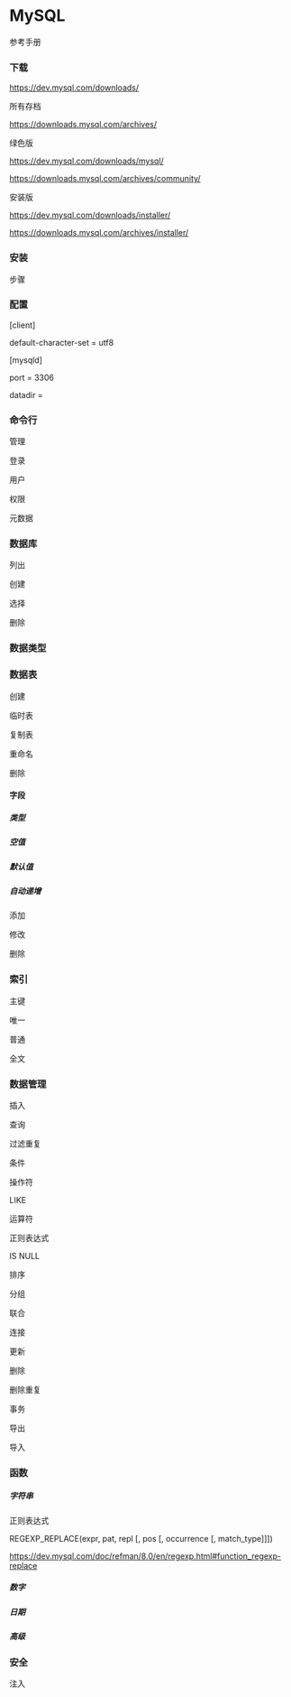 # MySQL

参考手册



### 下载

https://dev.mysql.com/downloads/

所有存档

https://downloads.mysql.com/archives/

绿色版

https://dev.mysql.com/downloads/mysql/

https://downloads.mysql.com/archives/community/

安装版

https://dev.mysql.com/downloads/installer/

https://downloads.mysql.com/archives/installer/



### 安装

步骤



### 配置

[client]

default-character-set = utf8



[mysqld]

port = 3306

datadir =



### 命令行

管理

登录

用户

权限

元数据



### 数据库

列出

创建

选择

删除



### 数据类型



### 数据表

创建

临时表

复制表

重命名

删除

#### 字段

##### 类型

##### 空值

##### 默认值

##### 自动递增

添加

修改

删除



### 索引

主键

唯一

普通

全文



### 数据管理

插入

查询

过滤重复

条件

操作符

LIKE

运算符

正则表达式

IS NULL

排序

分组

联合

连接

更新

删除

删除重复

事务

导出

导入



### 函数

##### 字符串

正则表达式

REGEXP_REPLACE(expr, pat, repl [, pos [, occurrence [, match_type]]])

https://dev.mysql.com/doc/refman/8.0/en/regexp.html#function_regexp-replace

##### 数字

##### 日期

##### 高级



### 安全

注入